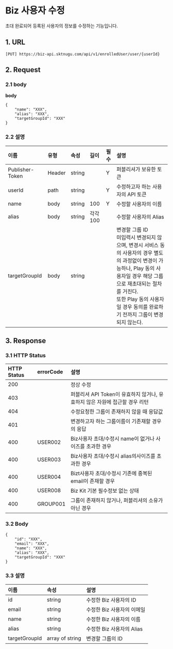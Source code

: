 # Biz 사용자 수정

초대 완료되어 등록된 사용자의 정보를 수정하는 기능입니다.

## 1. URL <a id="Biz&#xC0AC;&#xC6A9;&#xC790;&#xC218;&#xC815;v1-1URL"></a>

```text
[PUT] https://biz-api.sktnugu.com/api/v1/enrolledUser/user/{userId}
```

## 2. Request <a id="Biz&#xC0AC;&#xC6A9;&#xC790;&#xC218;&#xC815;v1-2Request"></a>

### 2.1 body <a id="Biz&#xC0AC;&#xC6A9;&#xC790;&#xC218;&#xC815;v1-2.1body"></a>

**body**

```text
{
    "name": "XXX",
    "alias": "XXX",
    "targetGroupId": "XXX"
}
```

### 2.2 설명 <a id="Biz&#xC0AC;&#xC6A9;&#xC790;&#xC218;&#xC815;v1-2.2&#xC124;&#xBA85;"></a>

|이름 | 유형 | 속성 | 길이 | 필수 | 설명 |
| :--- | :--- | :--- | :--- | :--- | :--- |
| Publisher-Token | Header | string |  | Y | 퍼블리셔가 보유한 토큰 |
| userId | path | string |  | Y | 수정하고자 하는 사용자의 API 토큰 |
| name | body | string | 100 | Y | 수정할 사용자의 이름 |
| alias | body | string | 각각 100 |  | 수정할 사용자의 Alias |
| targetGroupId | body | string |  |  | 변경할 그룹 ID<br>미입력시 변경되지 않으며, 변경시 서비스 동의 사용자의 경우 별도의 과정없이 변경이 가능하나, Play 동의 사용자일 경우 해당 그룹으로 재초대되는 절차를 거친다.<br>또한 Play 동의 사용자일 경우 동의를 완료하기 전까지 그룹이 변경되지 않는다. |

## 3. Response <a id="Biz&#xC0AC;&#xC6A9;&#xC790;&#xC218;&#xC815;v1-3Response"></a>

### 3.1 HTTP Status <a id="Biz&#xC0AC;&#xC6A9;&#xC790;&#xC218;&#xC815;v1-3.1HTTPStatus"></a>

| HTTP Status | errorCode | 설명 |
| :--- | :--- | :--- |
| 200 |  | 정상 수정 |
| 403 |  | 퍼블리셔 API Token이 유효하지 않거나, 유효하지 않은 자원에 접근할 경우 리턴 |
| 404 |  | 수정요청한 그룹이 존재하지 않을 때 응답값 |
| 401 |  | 변경하고자 하는 그룹이름이 기존재할 경우의 응답 |
| 400 | USER002 | Biz사용자 초대/수정시 name이 없거나 사이즈를 초과한 경우 |
| 400 | USER003 | Biz사용자 초대/수정시 alias의사이즈를 초과한 경우 |
| 400 | USER004 | Bizt사용자 초대/수정시 기존에 중복된 email이 존재할 경우 |
| 400 | USER008 | Biz Kit 기본 필수정보 없는 상태 |
| 400 | GROUP001 | 그룹이 존재하지 않거나, 퍼블리셔의 소유가 아닌 경우 |

### 3.2 Body <a id="Biz&#xC0AC;&#xC6A9;&#xC790;&#xC218;&#xC815;v1-3.2Body"></a>

```text
{
    "id": "XXX",
    "email": "XXX",
    "name": "XXX",
    "alias": "XXX",
    "targetGroupId": "XXX"
}
```

### 3.3 설명 <a id="Biz&#xC0AC;&#xC6A9;&#xC790;&#xC218;&#xC815;v1-3.3&#xC124;&#xBA85;"></a>

| 이름 | 속성 | 설명 |
| :--- | :--- | :--- |
| id | string | 수정한 Biz 사용자의 ID |
| email | string | 수정한 Biz 사용자의 이메일 |
| name | string | 수정한 Biz 사용자의 이름 |
| alias | string | 수정한 Biz 사용자의 Alias |
| targetGroupId | array of string | 변경할 그룹의 ID |


